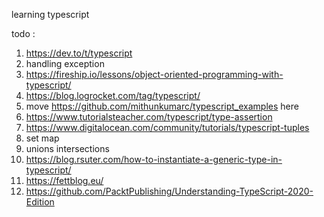 learning typescript

todo :  
1.  https://dev.to/t/typescript
2.  handling exception
3.  https://fireship.io/lessons/object-oriented-programming-with-typescript/
4.  https://blog.logrocket.com/tag/typescript/
5.  move https://github.com/mithunkumarc/typescript_examples here
7.  https://www.tutorialsteacher.com/typescript/type-assertion
8.  https://www.digitalocean.com/community/tutorials/typescript-tuples
9. set map
10.  unions intersections
11.  https://blog.rsuter.com/how-to-instantiate-a-generic-type-in-typescript/
12. https://fettblog.eu/
13. https://github.com/PacktPublishing/Understanding-TypeScript-2020-Edition
